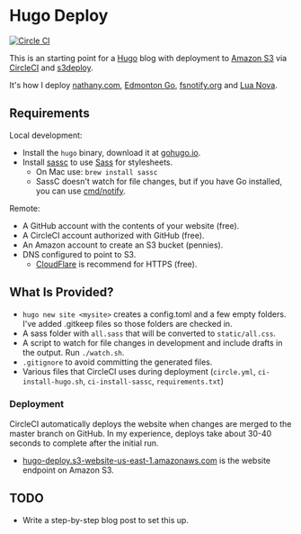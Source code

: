 # Hugo Deploy

[![Circle CI](https://circleci.com/gh/nathany/hugo-deploy.svg?style=svg)](https://circleci.com/gh/nathany/hugo-deploy)

This is an starting point for a [Hugo](http://gohugo.io/) blog with deployment to [Amazon S3](http://aws.amazon.com/s3/) via [CircleCI](https://circleci.com/) and [s3deploy](https://github.com/bep/s3deploy).

It's how I deploy [nathany.com](https://nathany.com/), [Edmonton Go](https://edmontongo.org/), [fsnotify.org](https://fsnotify.org/) and [Lua Nova](https://luanova.org/).

## Requirements

Local development:

* Install the `hugo` binary, download it at [gohugo.io](http://gohugo.io/).
* Install [sassc](https://github.com/sass/sassc) to use [Sass](http://sass-lang.com/) for stylesheets.
  * On Mac use: `brew install sassc`
  * SassC doesn't watch for file changes, but if you have Go installed, you can use [cmd/notify](https://github.com/rjeczalik/cmd).

Remote:

* A GitHub account with the contents of your website (free).
* A CircleCI account authorized with GitHub (free).
* An Amazon account to create an S3 bucket (pennies).
* DNS configured to point to S3. 
    * [CloudFlare](https://www.cloudflare.com/) is recommend for HTTPS (free).

## What Is Provided?

* `hugo new site <mysite>` creates a config.toml and a few empty folders. I've added .gitkeep files so those folders are checked in.
* A sass folder with `all.sass` that will be converted to `static/all.css`.
* A script to watch for file changes in development and include drafts in the output. Run `./watch.sh`.
* `.gitignore` to avoid committing the generated files.
* Various files that CircleCI uses during deployment (`circle.yml`, `ci-install-hugo.sh`, `ci-install-sassc`, `requirements.txt`)

### Deployment

CircleCI automatically deploys the website when changes are merged to the master branch on GitHub. In my experience, deploys take about 30-40 seconds to complete after the initial run.

* [hugo-deploy.s3-website-us-east-1.amazonaws.com](http://hugo-deploy.s3-website-us-east-1.amazonaws.com/) is the website endpoint on Amazon S3.

## TODO

* Write a step-by-step blog post to set this up.

